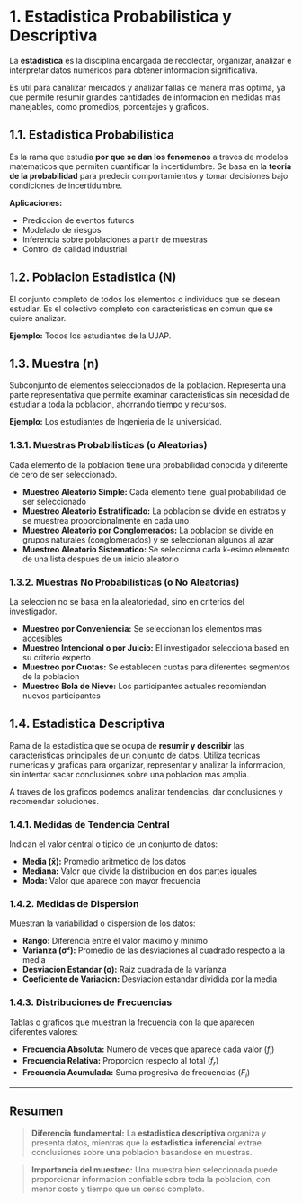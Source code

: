 # 1. Estadistica Probabilistica y Descriptiva
La **estadistica** es la disciplina encargada de recolectar, organizar, analizar e interpretar datos numericos para obtener informacion significativa.

Es util para canalizar mercados y analizar fallas de manera mas optima, ya que permite resumir grandes cantidades de informacion en medidas mas manejables, como promedios, porcentajes y graficos.

## 1.1. Estadistica Probabilistica
Es la rama que estudia **por que se dan los fenomenos** a traves de modelos matematicos que permiten cuantificar la incertidumbre. Se basa en la **teoria de la probabilidad** para predecir comportamientos y tomar decisiones bajo condiciones de incertidumbre.

**Aplicaciones:**
- Prediccion de eventos futuros
- Modelado de riesgos
- Inferencia sobre poblaciones a partir de muestras
- Control de calidad industrial

## 1.2. Poblacion Estadistica (N)
El conjunto completo de todos los elementos o individuos que se desean estudiar. Es el colectivo completo con caracteristicas en comun que se quiere analizar.

**Ejemplo:** Todos los estudiantes de la UJAP.

## 1.3. Muestra (n)
Subconjunto de elementos seleccionados de la poblacion. Representa una parte representativa que permite examinar caracteristicas sin necesidad de estudiar a toda la poblacion, ahorrando tiempo y recursos.

**Ejemplo:** Los estudiantes de Ingenieria de la universidad.

### 1.3.1. Muestras Probabilisticas (o Aleatorias)
Cada elemento de la poblacion tiene una probabilidad conocida y diferente de cero de ser seleccionado.

- **Muestreo Aleatorio Simple:** Cada elemento tiene igual probabilidad de ser seleccionado
- **Muestreo Aleatorio Estratificado:** La poblacion se divide en estratos y se muestrea proporcionalmente en cada uno
- **Muestreo Aleatorio por Conglomerados:** La poblacion se divide en grupos naturales (conglomerados) y se seleccionan algunos al azar
- **Muestreo Aleatorio Sistematico:** Se selecciona cada k-esimo elemento de una lista despues de un inicio aleatorio

### 1.3.2. Muestras No Probabilisticas (o No Aleatorias)
La seleccion no se basa en la aleatoriedad, sino en criterios del investigador.

- **Muestreo por Conveniencia:** Se seleccionan los elementos mas accesibles
- **Muestreo Intencional o por Juicio:** El investigador selecciona based en su criterio experto
- **Muestreo por Cuotas:** Se establecen cuotas para diferentes segmentos de la poblacion
- **Muestreo Bola de Nieve:** Los participantes actuales recomiendan nuevos participantes

## 1.4. Estadistica Descriptiva
Rama de la estadistica que se ocupa de **resumir y describir** las caracteristicas principales de un conjunto de datos. Utiliza tecnicas numericas y graficas para organizar, representar y analizar la informacion, sin intentar sacar conclusiones sobre una poblacion mas amplia.

A traves de los graficos podemos analizar tendencias, dar conclusiones y recomendar soluciones.


### 1.4.1. Medidas de Tendencia Central
Indican el valor central o tipico de un conjunto de datos:
- **Media (x̄):** Promedio aritmetico de los datos
- **Mediana:** Valor que divide la distribucion en dos partes iguales
- **Moda:** Valor que aparece con mayor frecuencia

### 1.4.2. Medidas de Dispersion
Muestran la variabilidad o dispersion de los datos:
- **Rango:** Diferencia entre el valor maximo y minimo
- **Varianza (σ²):** Promedio de las desviaciones al cuadrado respecto a la media
- **Desviacion Estandar (σ):** Raiz cuadrada de la varianza
- **Coeficiente de Variacion:** Desviacion estandar dividida por la media

### 1.4.3. Distribuciones de Frecuencias
Tablas o graficos que muestran la frecuencia con la que aparecen diferentes valores:
- **Frecuencia Absoluta:** Numero de veces que aparece cada valor ($f_{i}$)
- **Frecuencia Relativa:** Proporcion respecto al total ($f_{r}$)
- **Frecuencia Acumulada:** Suma progresiva de frecuencias ($F_{i}$)

---

## Resumen 

> **Diferencia fundamental:** La **estadistica descriptiva** organiza y presenta datos, mientras que la **estadistica inferencial** extrae conclusiones sobre una poblacion basandose en muestras.

> **Importancia del muestreo:** Una muestra bien seleccionada puede proporcionar informacion confiable sobre toda la poblacion, con menor costo y tiempo que un censo completo.

